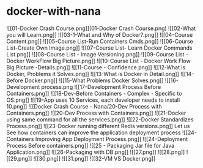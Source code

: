 # docker-with-nana
![[01-Docker Crash Course.png]](01-Docker Crash Course.png)
![[02-What you will Learn.png]] 
![[03-1-What and Why of Docker?.png]]
![[04-Course Content.png]]
![[05-Course List-Run Containers Cmds.png]]
![[06-Course List-Create Own Image.png]]
![[07-Course List- Learn Docker Commands List.png]]
![[08-Course List - Image Versioning.png]] 
![[09-Course List - Docker WorkFlow Big Picture.png]] 
![[10-Course List - Docker Work Flow Big Picture -Details.png]] 
![[11-Course - Confidence.png]] 
![[12-What is Docker, Problems it Solves.png]]
![[13-What is Docker in Detail.png]]
![[14-Before Docker.png]]
![[15-What Problems Docker Solves.png]] 
![[16-Development process.png
![[17-Development Process Before Containers.png]]
![[18-Dev-Before Containers - Complex - Specific to OS.png]]
![[19-App uses 10 Services, each developer needs to install 10.png]] 
![[Docker Crash Course - Nana/20-Dev Process with Containers.png]]
![[20-Dev Process with Containers.png]] 
![[21-Docker using same command for all the services.png]]
![[22-Docker Standardizes Process.png]]
![[23-Docker running different Redis versions.png]] 
Let us See how containers can improve the application deployment process 
![[24-Containers Improving App Deployment Process.png]] 
![[24-Deployment Process Before containers.png]] 
![[25 - Packaging Jar file for Java Application.png]]
![[26-Packaging with DB.png]] 
![[27.png]] 
![[28.png]]
![[29.png]] 
![[30.png]] 
![[31.png]] 
![[32-VM VS Docker.png]]

